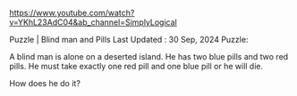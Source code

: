 https://www.youtube.com/watch?v=YKhL23AdC04&ab_channel=SimplyLogical


Puzzle | Blind man and Pills
Last Updated : 30 Sep, 2024
Puzzle:

A blind man is alone on a deserted island. He has two blue pills and two red pills. He must take exactly one red pill and one blue pill or he will die.

How does he do it?

